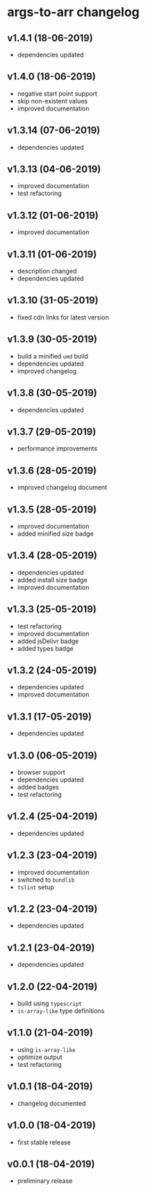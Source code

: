 # args-to-arr changelog

## v1.4.1 (18-06-2019)

* dependencies updated

## v1.4.0 (18-06-2019)

* negative start point support
* skip non-existent values
* improved documentation

## v1.3.14 (07-06-2019)

* dependencies updated

## v1.3.13 (04-06-2019)

* improved documentation
* test refactoring

## v1.3.12 (01-06-2019)

* improved documentation

## v1.3.11 (01-06-2019)

* description changed
* dependencies updated

## v1.3.10 (31-05-2019)

* fixed cdn links for latest version

## v1.3.9 (30-05-2019)

* build a minified `umd` build
* dependencies updated
* improved changelog

## v1.3.8 (30-05-2019)

* dependencies updated

## v1.3.7 (29-05-2019)

* performance improvements

## v1.3.6 (28-05-2019)

* improved changelog document

## v1.3.5 (28-05-2019)

* improved documentation
* added minified size badge

## v1.3.4 (28-05-2019)

* dependencies updated
* added install size badge
* improved documentation

## v1.3.3 (25-05-2019)

* test refactoring
* improved documentation
* added jsDelivr badge
* added types badge

## v1.3.2 (24-05-2019)

* dependencies updated
* improved documentation

## v1.3.1 (17-05-2019)

* dependencies updated

## v1.3.0 (06-05-2019)

* browser support
* dependencies updated
* added badges
* test refactoring

## v1.2.4 (25-04-2019)

* dependencies updated

## v1.2.3 (23-04-2019)

* improved documentation
* switched to `bundlib`
* `tslint` setup

## v1.2.2 (23-04-2019)

* dependencies updated

## v1.2.1 (23-04-2019)

* dependencies updated

## v1.2.0 (22-04-2019)

* build using `typescript`
* `is-array-like` type definitions

## v1.1.0 (21-04-2019)

* using `is-array-like`
* optimize output
* test refactoring

## v1.0.1 (18-04-2019)

* changelog documented

## v1.0.0 (18-04-2019)

* first stable release

## v0.0.1 (18-04-2019)

* preliminary release
